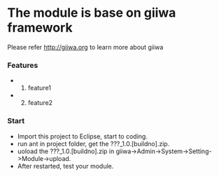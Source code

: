 # The module is base on giiwa framework
Please refer http://giiwa.org to learn more about giiwa

### Features
* 1) feature1
* 2) feature2

### Start
* Import this project to Eclipse, start to coding.
* run ant in project folder, get the ???_1.0.[buildno].zip.
* uoload the ???_1.0.[buildno].zip in giiwa->Admin->System->Setting->Module->upload.
* After restarted, test your module.
